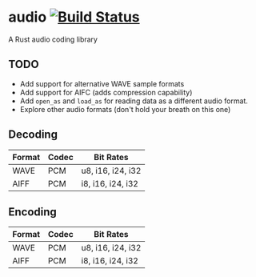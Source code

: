# audio [![Build Status](https://travis-ci.org/brianuosseph/audio.svg?branch=master)](https://travis-ci.org/brianuosseph/audio)
A Rust audio coding library

## TODO
- Add support for alternative WAVE sample formats
- Add support for AIFC (adds compression capability)
- Add `open_as` and `load_as` for reading data as a different audio format.
- Explore other audio formats (don't hold your breath on this one)

## Decoding

| Format | Codec | Bit Rates |
| ------ | ----- | --------- |
| WAVE | PCM | u8, i16, i24, i32 |
| AIFF | PCM | i8, i16, i24, i32 |

## Encoding

| Format | Codec | Bit Rates |
| ------ | ----- | --------- |
| WAVE | PCM | u8, i16, i24, i32 |
| AIFF | PCM | i8, i16, i24, i32 |
